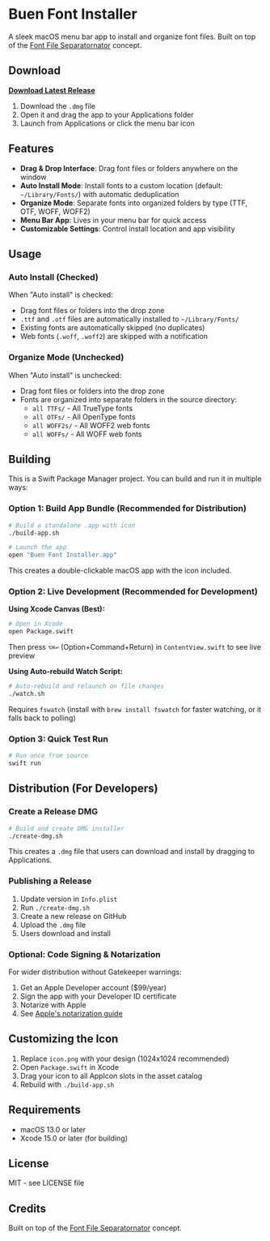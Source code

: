 # Buen Font Installer

A sleek macOS menu bar app to install and organize font files. Built on top of the [Font File Separatornator](https://github.com/johnchourajr/font-file-separatornator) concept.

## Download

**[Download Latest Release](https://github.com/johnchourajr/buen-fonts-app/releases/latest)**

1. Download the `.dmg` file
2. Open it and drag the app to your Applications folder
3. Launch from Applications or click the menu bar icon

## Features

- **Drag & Drop Interface**: Drag font files or folders anywhere on the window
- **Auto Install Mode**: Install fonts to a custom location (default: `~/Library/Fonts/`) with automatic deduplication
- **Organize Mode**: Separate fonts into organized folders by type (TTF, OTF, WOFF, WOFF2)
- **Menu Bar App**: Lives in your menu bar for quick access
- **Customizable Settings**: Control install location and app visibility

## Usage

### Auto Install (Checked)
When "Auto install" is checked:
- Drag font files or folders into the drop zone
- `.ttf` and `.otf` files are automatically installed to `~/Library/Fonts/`
- Existing fonts are automatically skipped (no duplicates)
- Web fonts (`.woff`, `.woff2`) are skipped with a notification

### Organize Mode (Unchecked)
When "Auto install" is unchecked:
- Drag font files or folders into the drop zone
- Fonts are organized into separate folders in the source directory:
  - `all TTFs/` - All TrueType fonts
  - `all OTFs/` - All OpenType fonts
  - `all WOFF2s/` - All WOFF2 web fonts
  - `all WOFFs/` - All WOFF web fonts

## Building

This is a Swift Package Manager project. You can build and run it in multiple ways:

### Option 1: Build App Bundle (Recommended for Distribution)
```bash
# Build a standalone .app with icon
./build-app.sh

# Launch the app
open "Buen Font Installer.app"
```

This creates a double-clickable macOS app with the icon included.

### Option 2: Live Development (Recommended for Development)

**Using Xcode Canvas (Best):**
```bash
# Open in Xcode
open Package.swift
```
Then press `⌥⌘↩` (Option+Command+Return) in `ContentView.swift` to see live preview

**Using Auto-rebuild Watch Script:**
```bash
# Auto-rebuild and relaunch on file changes
./watch.sh
```
Requires `fswatch` (install with `brew install fswatch` for faster watching, or it falls back to polling)

### Option 3: Quick Test Run
```bash
# Run once from source
swift run
```

## Distribution (For Developers)

### Create a Release DMG

```bash
# Build and create DMG installer
./create-dmg.sh
```

This creates a `.dmg` file that users can download and install by dragging to Applications.

### Publishing a Release

1. Update version in `Info.plist`
2. Run `./create-dmg.sh`
3. Create a new release on GitHub
4. Upload the `.dmg` file
5. Users download and install

### Optional: Code Signing & Notarization

For wider distribution without Gatekeeper warnings:
1. Get an Apple Developer account ($99/year)
2. Sign the app with your Developer ID certificate
3. Notarize with Apple
4. See [Apple's notarization guide](https://developer.apple.com/documentation/security/notarizing_macos_software_before_distribution)

## Customizing the Icon

1. Replace `icon.png` with your design (1024x1024 recommended)
2. Open `Package.swift` in Xcode
3. Drag your icon to all AppIcon slots in the asset catalog
4. Rebuild with `./build-app.sh`

## Requirements

- macOS 13.0 or later
- Xcode 15.0 or later (for building)

## License

MIT - see LICENSE file

## Credits

Built on top of the [Font File Separatornator](https://github.com/johnchourajr/font-file-separatornator) concept.

